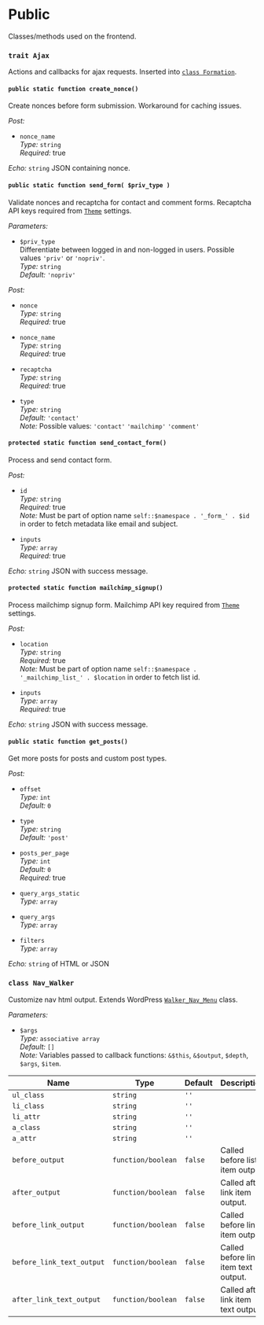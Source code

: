 # Public

Classes/methods used on the frontend.

### `trait Ajax`

Actions and callbacks for ajax requests. Inserted into [`class Formation`](/src/#user-content-class-formation).

#### `public static function create_nonce()`

Create nonces before form submission. Workaround for caching issues.

_Post:_

* `nonce_name`  
_Type:_ `string`  
_Required:_ true  

_Echo:_ `string` JSON containing nonce.

#### `public static function send_form( $priv_type )`

Validate nonces and recaptcha for contact and comment forms. Recaptcha API keys required from [`Theme`](/src/admin/#user-content-class-theme) settings.

_Parameters:_

* `$priv_type`  
Differentiate between logged in and non-logged in users. Possible values `'priv'` or `'nopriv'`.   
_Type:_ `string`  
_Default:_ `'nopriv'`  

_Post:_

* `nonce`  
_Type:_ `string`  
_Required:_ true  

* `nonce_name`  
_Type:_ `string`  
_Required:_ true

* `recaptcha`  
_Type:_ `string`  
_Required:_ true

* `type`  
_Type:_ `string`  
_Default:_ `'contact'`  
_Note:_ Possible values: `'contact'` `'mailchimp'` `'comment'`

#### `protected static function send_contact_form()`

Process and send contact form.

_Post:_

* `id`  
_Type:_ `string`  
_Required:_ true  
_Note:_ Must be part of option name `self::$namespace . '_form_' . $id` in order to fetch metadata like email and subject.

* `inputs`  
_Type:_ `array`  
_Required:_ true

_Echo:_ `string` JSON with success message.

#### `protected static function mailchimp_signup()`

Process mailchimp signup form. Mailchimp API key required from [`Theme`](/src/admin/#user-content-class-theme) settings.

_Post:_

* `location`  
_Type:_ `string`  
_Required:_ true  
_Note:_ Must be part of option name `self::$namespace . '_mailchimp_list_' . $location` in order to fetch list id.

* `inputs`  
_Type:_ `array`  
_Required:_ true

_Echo:_ `string` JSON with success message.

#### `public static function get_posts()`

Get more posts for posts and custom post types.

_Post:_

* `offset`  
_Type:_ `int`  
_Default:_ `0`

* `type`  
_Type:_ `string`  
_Default:_ `'post'`

* `posts_per_page`  
_Type:_ `int`  
_Default:_ `0`  
_Required:_ true

* `query_args_static`  
_Type:_ `array`  

* `query_args`  
_Type:_ `array`

* `filters`  
_Type:_ `array`   

_Echo:_ `string` of HTML or JSON

### `class Nav_Walker`

Customize nav html output. Extends WordPress [`Walker_Nav_Menu`](https://developer.wordpress.org/reference/classes/walker_nav_menu/) class.

_Parameters:_

* `$args`  
_Type:_ `associative array`  
_Default:_ `[]`  
_Note:_ Variables passed to callback functions: `&$this`, `&$output`, `$depth`, `$args`, `$item`.

| Name | Type | Default | Description
|--|--|--|--|
| `ul_class` | `string` | `''` |
| `li_class` | `string` | `''` |
| `li_attr` | `string` | `''` |
| `a_class` | `string` | `''` |
| `a_attr` | `string` | `''` |
| `before_output` | `function/boolean` | `false` | Called before list item output.
| `after_output` | `function/boolean` | `false` | Called after link item output.
| `before_link_output` | `function/boolean` | `false` | Called before link item output.
| `before_link_text_output` | `function/boolean` | `false` | Called before link item text output.
| `after_link_text_output` | `function/boolean` | `false` | Called after link item text output.
